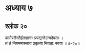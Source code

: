 # अध्याय ७

## श्लोक २०

कामैस्तैस्तैर्हृतज्ञानाः प्रपद्यन्तेऽन्यदेवताः ।<br>तं तं नियममास्थाय प्रकृत्या नियताः स्वया ॥ ७-२०॥<br><br>

